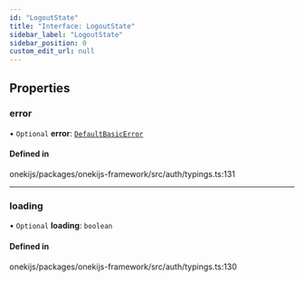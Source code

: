 ```yaml
---
id: "LogoutState"
title: "Interface: LogoutState"
sidebar_label: "LogoutState"
sidebar_position: 0
custom_edit_url: null
---
```


## Properties

### error

• `Optional` **error**: [`DefaultBasicError`](../classes/DefaultBasicError.md)

#### Defined in

onekijs/packages/onekijs-framework/src/auth/typings.ts:131

___

### loading

• `Optional` **loading**: `boolean`

#### Defined in

onekijs/packages/onekijs-framework/src/auth/typings.ts:130
